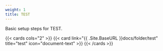 ```yaml
---
weight: 1
title: TEST
---
```


Basic setup steps for TEST.

{{< cards cols="2" >}}
  {{< card link="{{ .Site.BaseURL }}docs/folder/test" title="test" icon="document-text" >}}
{{< /cards >}}
